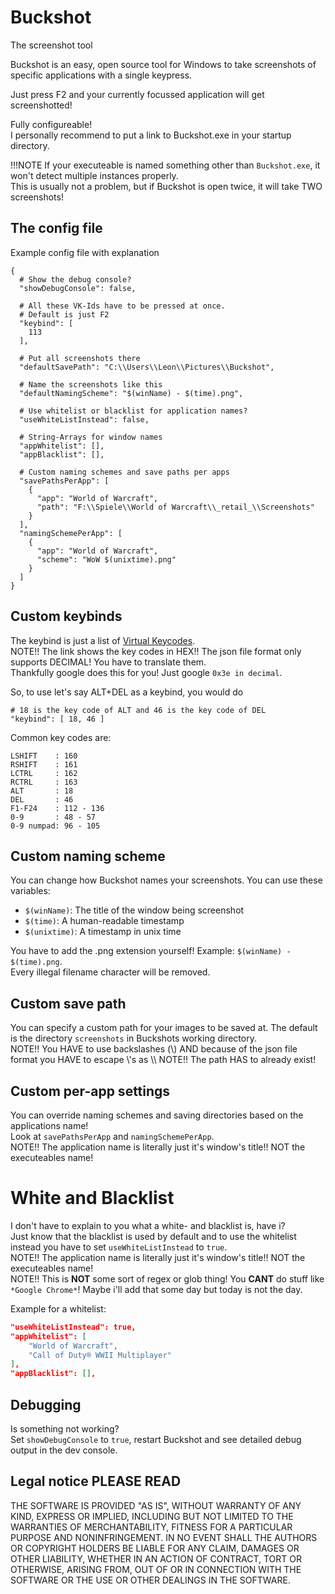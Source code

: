 # Buckshot
The screenshot tool

Buckshot is an easy, open source tool for Windows to take screenshots of specific applications with a single keypress.  

Just press F2 and your currently focussed application will get screenshotted!

Fully configureable!  
I personally recommend to put a link to Buckshot.exe in your startup directory.

!!!NOTE If your executeable is named something other than `Buckshot.exe`, it won't detect multiple instances properly.  
This is usually not a problem, but if Buckshot is open twice, it will take TWO screenshots!


## The config file

Example config file with explanation
```
{
  # Show the debug console?
  "showDebugConsole": false,

  # All these VK-Ids have to be pressed at once.
  # Default is just F2
  "keybind": [
    113
  ],

  # Put all screenshots there
  "defaultSavePath": "C:\\Users\\Leon\\Pictures\\Buckshot",

  # Name the screenshots like this
  "defaultNamingScheme": "$(winName) - $(time).png",

  # Use whitelist or blacklist for application names?
  "useWhiteListInstead": false,

  # String-Arrays for window names
  "appWhitelist": [],
  "appBlacklist": [],

  # Custom naming schemes and save paths per apps
  "savePathsPerApp": [
	{
	  "app": "World of Warcraft",
	  "path": "F:\\Spiele\\World of Warcraft\\_retail_\\Screenshots"
	}
  ],
  "namingSchemePerApp": [
	{
	  "app": "World of Warcraft",
	  "scheme": "WoW $(unixtime).png"
	}
  ]
}
```

## Custom keybinds
The keybind is just a list of [Virtual Keycodes](https://docs.microsoft.com/en-us/windows/win32/inputdev/virtual-key-codes).  
NOTE!! The link shows the key codes in HEX!! The json file format only supports DECIMAL! You have to translate them.  
Thankfully google does this for you! Just google `0x3e in decimal`.  

So, to use let's say ALT+DEL as a keybind, you would do
```
# 18 is the key code of ALT and 46 is the key code of DEL
"keybind": [ 18, 46 ]
```

Common key codes are:
```
LSHIFT    : 160
RSHIFT    : 161
LCTRL     : 162
RCTRL     : 163
ALT       : 18
DEL       : 46
F1-F24    : 112 - 136
0-9       : 48 - 57
0-9 numpad: 96 - 105
```

## Custom naming scheme
You can change how Buckshot names your screenshots. You can use these variables:
* `$(winName)`: The title of the window being screenshot
* `$(time)`: A human-readable timestamp
* `$(unixtime)`: A timestamp in unix time

You have to add the .png extension yourself! Example: `$(winName) - $(time).png`.  
Every illegal filename character will be removed.

## Custom save path
You can specify a custom path for your images to be saved at. The default is the directory `screenshots` in Buckshots working directory.  
NOTE!! You HAVE to use backslashes (\\) AND because of the json file format you HAVE to escape \\'s as \\\\
NOTE!! The path HAS to already exist!

## Custom per-app settings
You can override naming schemes and saving directories based on the applications name!  
Look at `savePathsPerApp` and `namingSchemePerApp`.  
NOTE!! The application name is literally just it's window's title!! NOT the executeables name!

# White and Blacklist
I don't have to explain to you what a white- and blacklist is, have i?  
Just know that the blacklist is used by default and to use the whitelist instead you have to set `useWhiteListInstead` to `true`.  
NOTE!! The application name is literally just it's window's title!! NOT the executeables name!  
NOTE!! This is **NOT** some sort of regex or glob thing! You **CANT** do stuff like `*Google Chrome*`!  Maybe i'll add that some day but today is not the day.

Example for a whitelist:
```json
"useWhiteListInstead": true,
"appWhitelist": [
    "World of Warcraft",
    "Call of Duty® WWII Multiplayer"
],
"appBlacklist": [],
```

## Debugging
Is something not working?  
Set `showDebugConsole` to `true`, restart Buckshot and see detailed debug output in the dev console.

## Legal notice PLEASE READ
THE SOFTWARE IS PROVIDED "AS IS", WITHOUT WARRANTY OF ANY KIND, EXPRESS OR IMPLIED, INCLUDING BUT NOT LIMITED TO THE WARRANTIES OF MERCHANTABILITY, FITNESS FOR A PARTICULAR PURPOSE AND NONINFRINGEMENT. IN NO EVENT SHALL THE AUTHORS OR COPYRIGHT HOLDERS BE LIABLE FOR ANY CLAIM, DAMAGES OR OTHER LIABILITY, WHETHER IN AN ACTION OF CONTRACT, TORT OR OTHERWISE, ARISING FROM, OUT OF OR IN CONNECTION WITH THE SOFTWARE OR THE USE OR OTHER DEALINGS IN THE SOFTWARE.
